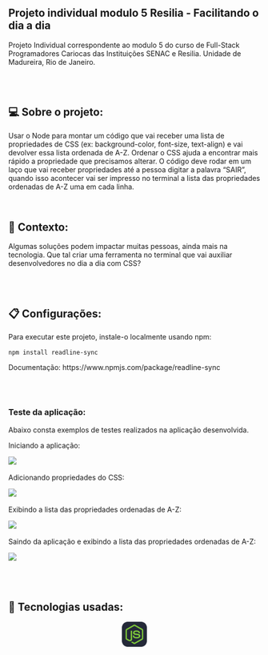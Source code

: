 ## Projeto individual modulo 5 Resilia - Facilitando o dia a dia
<p> Projeto Individual correspondente ao modulo 5 do curso de Full-Stack Programadores Cariocas das Instituições SENAC e Resilia. Unidade de Madureira, Rio de Janeiro.</p>

<br><br>

## :computer: Sobre o projeto:
<p> Usar o Node para montar um código que vai receber uma lista de
propriedades de CSS (ex: background-color, font-size, text-align) e vai devolver
essa lista ordenada de A-Z. Ordenar o CSS ajuda a encontrar mais rápido a
propriedade que precisamos alterar.
O código deve rodar em um laço que vai receber propriedades até a
pessoa digitar a palavra “SAIR”, quando isso acontecer vai ser impresso
no terminal a lista das propriedades ordenadas de A-Z uma em cada linha.
</p>

<br>

## 📄 Contexto:
<p> Algumas soluções podem impactar muitas pessoas, ainda mais na
tecnologia. Que tal criar uma ferramenta no terminal que vai auxiliar
desenvolvedores no dia a dia com CSS?
</p>

<br><br>

## 📋 Configurações:
<p> Para executar este projeto, instale-o localmente usando npm:</p>

```
npm install readline-sync

```
<p>Documentação: https://www.npmjs.com/package/readline-sync<p>
<br><br>

### Teste da aplicação:

<p> Abaixo consta exemplos de testes realizados na aplicação desenvolvida.</p>

<p>Iniciando a aplicação:</p>
<img src="https://media.discordapp.net/attachments/1056426877159473215/1074187867414343760/image.png">

<p>Adicionando propriedades do CSS:</p>
<img src ="https://media.discordapp.net/attachments/1056426877159473215/1074189492287721482/image.png">

<p>Exibindo a lista das propriedades ordenadas de A-Z:</p>
<img src="https://media.discordapp.net/attachments/1056426877159473215/1074189648487784587/image.png">

<p>Saindo da aplicação e exibindo a lista das propriedades ordenadas de A-Z:</p>
<img src="https://media.discordapp.net/attachments/1056426877159473215/1074190941583314974/image.png">

<br><br>

## :toolbox: Tecnologias usadas:
<div align="center" style="display: inline_block">
<img style="height:50px; width:50px" src="https://raw.githubusercontent.com/tandpfun/skill-icons/59059d9d1a2c092696dc66e00931cc1181a4ce1f/icons/NodeJS-Dark.svg">
</div>
